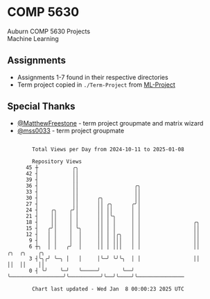 # COMP 5630
Auburn COMP 5630 Projects  
Machine Learning

## Assignments
- Assignments 1-7 found in their respective directories
- Term project copied in `./Term-Project` from [ML-Project](https://github.com/wumphlett/ML-Project)

## Special Thanks
- [@MatthewFreestone](https://github.com/MatthewFreestone) - term project groupmate and matrix wizard
- [@mss0033](https://github.com/mss0033) - term project groupmate

```

        Total Views per Day from 2024-10-11 to 2025-01-08

        Repository Views
      45 ┼           ╭╮
      42 ┤           ││
      39 ┤           ││
      36 ┤           ││                  ╭╮
      33 ┤           ││                  ││
      30 ┤           ││      ╭╮          ││
      27 ┤           ││      ││ ╭╮      ╭╯│
      24 ┤    ╭╮    ╭╯│      ││ ││      │ │
      21 ┤    ││    │ │      ││ │╰╮     │ │
      18 ┤    ││    │ │      ││ │ │     │ │                 ╭╮
      15 ┤   ╭╯│    │ ╰╮     ││ │ │     │ │                 ││
      12 ┤   │ │    │  │     ││ │ │╭╮   │ │                 ││
       9 ┤   │ │    │  │     ││ │ │││   │ │                 ││
       6 ┼╮  │ │   ╭╯  │     ││ │ │││   │ │                 ││          ╭╮  ╭╮    ╭╮
       3 ┤╰╮╭╯ ╰─╮ │   │     │╰─╯ ╰╯╰╮  │ │                 ││          ││  ││    ││
       0 ┤ ╰╯    ╰─╯   ╰─────╯       ╰──╯ ╰─────────────────╯╰──────────╯╰──╯╰────╯╰───────────────

        Chart last updated - Wed Jan  8 00:00:23 2025 UTC
        
```

